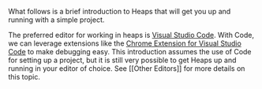What follows is a brief introduction to Heaps that will get you up and running with a simple project.

The preferred editor for working in heaps is [Visual Studio Code](https://code.visualstudio.com/). With Code, we can leverage extensions like the [Chrome Extension for Visual Studio Code](https://github.com/Microsoft/vscode-chrome-debug) to make debugging easy. This introduction assumes the use of Code for setting up a project, but it is still very possible to get Heaps up and running in your editor of choice. See [[Other Editors]] for more details on this topic.